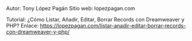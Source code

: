 Autor: Tony López Pagán
Sitio web: lopezpagan.com

Tutorial: ¿Cómo Listar, Añadir, Editar, Borrar Records con Dreamweaver y PHP?
Enlace: https://lopezpagan.com/listar-anadir-editar-borrar-records-con-dreamweaver-y-php/